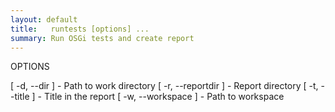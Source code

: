 ```yaml
---
layout: default
title:   runtests [options] ... 
summary: Run OSGi tests and create report 
---
```


OPTIONS

   [ -d, --dir <string> ]     - Path to work directory
   [ -r, --reportdir <string> ] - Report directory
   [ -t, --title <string> ]   - Title in the report
   [ -w, --workspace <string> ] - Path to workspace


